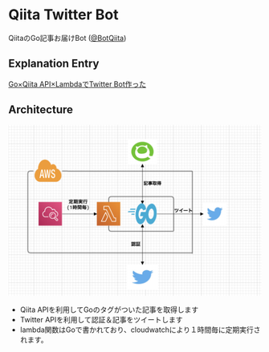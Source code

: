 # Qiita Twitter Bot
QiitaのGo記事お届けBot ([@BotQiita](https://twitter.com/BotQiita))

## Explanation Entry
[Go×Qiita API×LambdaでTwitter Bot作った](https://qiita.com/Le0tk0k/items/7ce7f13514de93bac050)

## Architecture

![Architecture](./docs/architecture.png)

- Qiita APIを利用してGoのタグがついた記事を取得します
- Twitter APIを利用して認証＆記事をツイートします
- lambda関数はGoで書かれており、cloudwatchにより１時間毎に定期実行されます。
